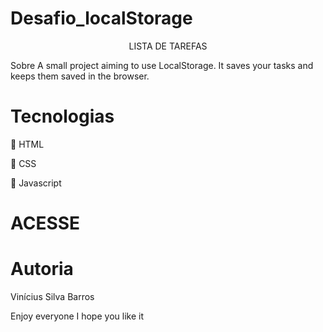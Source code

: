 # Desafio_localStorage
<p align="center" > LISTA DE TAREFAS </p>
Sobre
A small project aiming to use LocalStorage. It saves your tasks and keeps them saved in the browser.

# Tecnologias
🎯 HTML

🎯 CSS

🎯 Javascript

# ACESSE



# Autoria
Vinícius Silva Barros

Enjoy everyone I hope you like it
